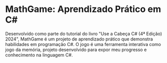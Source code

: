# MathGame: Aprendizado Prático em C#
Desenvolvido como parte do tutorial do livro "Use a Cabeça C# (4ª Edição) 2024", MathGame é um projeto de aprendizado prático que demonstra habilidades em programação C#. O jogo é uma ferramenta interativa como jogo da memória, projeto desenvolvido para expor meu progresso e conhecimento na linguagem C#.
